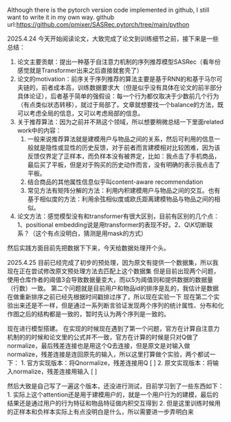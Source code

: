 Although there is the pytorch version code implemented in github, I still want to write it in my own way.
github url:https://github.com/pmixer/SASRec.pytorch/tree/main/python

2025.4.24
今天开始阅读论文，大致完成了论文到训练细节之前，接下来是一些总结：
1. 论文主要贡献：提出一种基于自注意力机制的序列推荐模型SASRec（看年份感觉就是Transformer出来之后直接就套壳了）
2. 论文的motivation：前序关于序列推荐的算法主要是基于RNN的和基于马尔可夫链的，前者成本高，训练数据要求大（但是似乎没有具体在论文的前半部分具体论证），后者基于简单的强假设：每一个行为都仅取决于少数前几个行为（有点类似状态转移），就过于局部了。文章就想要找一个balance的方法，既可以考虑全局的信息，又可以考虑局部的信息。
3. 关于推荐算法：因为之前并不熟这个领域，所以想要稍微总结一下里面related work中的内容：
    1. 一般来说推荐算法就是建模用户与物品之间的关系，然后可利用的信息一般就是隐性或显性的历史反馈，对于前者而言建模相对比较困难，因为该反馈仅界定了正样本，而负样本没有被界定，比如：我点击了手机商品，最后买了平板，但是对于购买的历史动作而言，没有明确的表示我点击了平板。
    2. 结合商品的其他属性信息似乎叫content-aware recommendation
    3. 常见方法有矩阵分解的方法：利用内积建模用户与物品之间的交互。也有基于相似度的方法：利用余弦相似度或欧氏距离建模物品与物品之间的相似。
4. 论文方法：感觉模型没有和transformer有很大区别，目前有区别的几个点：1、positional embedding说是用transformer的表现不好。2、Q\K切断联系？（这个有点没明白，猜测是用mask的方式）

然后实践方面目前先把数据下下来，今天给数据处理开个头。

2025.4.25
目前已经完成了初步的预处理，因为原文有提供一个数据集，所以我现在正在尝试修改原文预处理方法去匹配上这个数据集
但是目前出现两个问题，使用仓库作者的阈值3会导致数据量变大，而以5为阈值则和提供数据的数据量（行数）一致。
第二个问题就是目前用户和物品id的排序是乱的，我估计是数据在做重新排序之前已经先根据时间戳排过序了，所以现在实验一下
现在第二个实验出来还是不一样，但是通过一系列断言验证发现两个序列的统计属性、分布和化作图之后的结构都是一致的，暂时先认为两个序列是一致的。

现在进行模型搭建。
在实现的时候现在遇到了第一个问题，官方在计算自注意力机制的的时候和论文里的公式并不一致，官方在计算的时候是只对Q做了normalize，最后残差连接也是用这个Q去连接，但是原文是对输入做normalize，残差连接是连回原先的输入，所以这里打算做个实验，两个都试一下：
    1. 官方实现版本：将Qnormalize，残差连接用Q  [ ]
    2. 原文实现版本：将输入normalize，残差连接用输入  [ ]

然后大致是自己写了一遍这个版本，还没进行测试，目前学习到了一些东西如下：
    1. 实际上这个attention还是用于建模用户的，就是一个用户行为的建模，最后的结果还是通过用户的行为特征和物品特征做内积交互得到
    2. 但是这里训练时候用的正样本和负样本实际上有点没明白是什么，所以需要进一步弄明白来